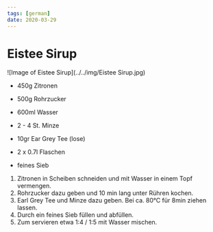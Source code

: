 ```yaml
---
tags: [german]
date: 2020-03-29
---
```

# Eistee Sirup

![Image of Eistee Sirup](../../img/Eistee Sirup.jpg)

- 450g Zitronen
- 500g Rohrzucker
- 600ml Wasser
- 2 - 4 St. Minze
- 10gr Ear Grey Tee (lose)

- 2 x 0.7l Flaschen
- feines Sieb

1. Zitronen in Scheiben schneiden und mit Wasser in einem Topf vermengen.
2. Rohrzucker dazu geben und 10 min lang unter Rühren kochen.
3. Earl Grey Tee und Minze dazu geben. Bei ca. 80°C für 8min ziehen lassen.
4. Durch ein feines Sieb füllen und abfüllen.
5. Zum servieren etwa 1:4 / 1:5 mit Wasser mischen.


